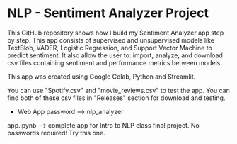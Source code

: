 # NLP - Sentiment Analyzer Project

This GitHub repository shows how I build my Sentiment Analyzer app step by step. This app consists of supervised and unsupervised models like TextBlob, VADER, Logistic Regression, and Support Vector Machine to predict sentiment. It also allow the user to: import, analyze, and download csv files containing sentiment and performance metrics between models.

This app was created using Google Colab, Python and Streamlit. 

You can use "Spotify.csv" and "movie_reviews.csv" to test the app. You can find both of these csv files in "Releases" section for download and testing.

* Web App password --> nlp_analyzer


app.ipynb --> complete app for Intro to NLP class final project. No passwords required! Try this one.
